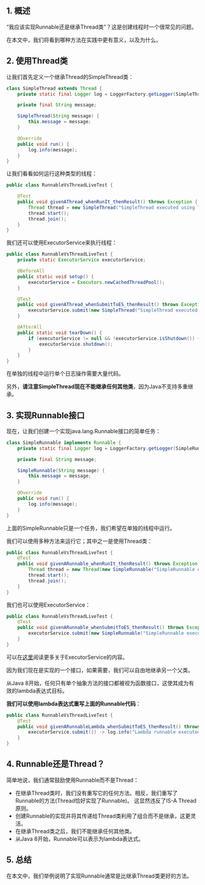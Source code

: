 ## 1. 概述

“我应该实现Runnable还是继承Thread类”？这是创建线程时一个很常见的问题。

在本文中，我们将看到哪种方法在实践中更有意义，以及为什么。

## 2. 使用Thread类

让我们首先定义一个继承Thread的SimpleThread类：

```java
class SimpleThread extends Thread {
    private static final Logger log = LoggerFactory.getLogger(SimpleThread.class);

    private final String message;

    SimpleThread(String message) {
        this.message = message;
    }

    @Override
    public void run() {
        log.info(message);
    }
}
```

让我们看看如何运行这种类型的线程：

```java
public class RunnableVsThreadLiveTest {

    @Test
    public void givenAThread_whenRunIt_thenResult() throws Exception {
        Thread thread = new SimpleThread("SimpleThread executed using Thread");
        thread.start();
        thread.join();
    }
}
```

我们还可以使用ExecutorService来执行线程：

```java
public class RunnableVsThreadLiveTest {
    private static ExecutorService executorService;

    @BeforeAll
    public static void setup() {
        executorService = Executors.newCachedThreadPool();
    }

    @Test
    public void givenAThread_whenSubmitToES_thenResult() throws Exception {
        executorService.submit(new SimpleThread("SimpleThread executed using ExecutorService")).get();
    }

    @AfterAll
    public static void tearDown() {
        if (executorService != null && !executorService.isShutdown()) {
            executorService.shutdown();
        }
    }
}
```

在单独的线程中运行单个日志操作需要大量代码。

另外，**请注意SimpleThread现在不能继承任何其他类**，因为Java不支持多重继承。

## 3. 实现Runnable接口

现在，让我们创建一个实现java.lang.Runnable接口的简单任务：

```java
class SimpleRunnable implements Runnable {
    private static final Logger log = LoggerFactory.getLogger(SimpleRunnable.class);

    private final String message;

    SimpleRunnable(String message) {
        this.message = message;
    }

    @Override
    public void run() {
        log.info(message);
    }
}
```

上面的SimpleRunnable只是一个任务，我们希望在单独的线程中运行。

我们可以使用多种方法来运行它；其中之一是使用Thread类：

```java
public class RunnableVsThreadLiveTest {
    @Test
    public void givenARunnable_whenRunIt_thenResult() throws Exception {
        Thread thread = new Thread(new SimpleRunnable("SimpleRunnable executed using Thread"));
        thread.start();
        thread.join();
    }
}
```

我们也可以使用ExecutorService：

```java
public class RunnableVsThreadLiveTest {
    @Test
    public void givenARunnable_whenSubmitToES_thenResult() throws Exception {
        executorService.submit(new SimpleRunnable("SimpleRunnable executed using ExecutorService")).get();
    }
}
```

可以在[这里]()阅读更多关于ExecutorService的内容。

因为我们现在是实现的一个接口，如果需要，我们可以自由地继承另一个父类。

从Java 8开始，任何只有单个抽象方法的接口都被视为函数接口，这使其成为有效的lambda表达式目标。

**我们可以使用lambda表达式重写上面的Runnable代码**：

```java
public class RunnableVsThreadLiveTest {
    @Test
    public void givenARunnableLambda_whenSubmitToES_thenResult() throws Exception {
        executorService.submit(() -> log.info("Lambda runnable executed!!!")).get();
    }
}
```

## 4. Runnable还是Thread？

简单地说，我们通常鼓励使用Runnable而不是Thread：

+ 在继承Thread类时，我们没有重写它的任何方法。相反，我们重写了Runnable的方法(Thread恰好实现了Runnable)。
  这显然违反了IS-A Thread原则。
+ 创建Runnable的实现并将其传递给Thread类利用了组合而不是继承，这更灵活。
+ 在继承Thread类之后，我们不能继承任何其他类。
+ 从Java 8开始，Runnable可以表示为lambda表达式。

## 5. 总结

在本文中，我们举例说明了实现Runnable通常是比继承Thread类更好的方法。